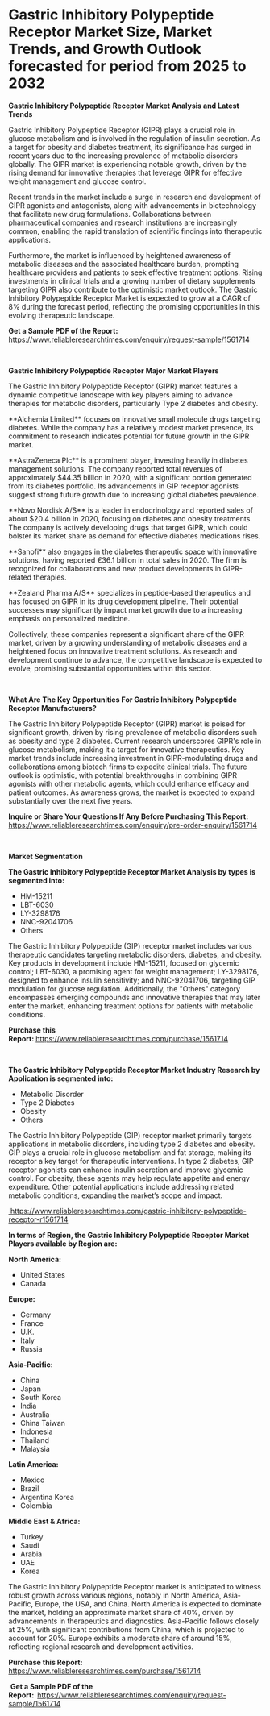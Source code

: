 <p><h1>Gastric Inhibitory Polypeptide Receptor Market Size, Market Trends, and Growth Outlook forecasted for period from 2025 to 2032</h1></p><p><strong>Gastric Inhibitory Polypeptide Receptor Market Analysis and Latest Trends</strong></p>
<p><p>Gastric Inhibitory Polypeptide Receptor (GIPR) plays a crucial role in glucose metabolism and is involved in the regulation of insulin secretion. As a target for obesity and diabetes treatment, its significance has surged in recent years due to the increasing prevalence of metabolic disorders globally. The GIPR market is experiencing notable growth, driven by the rising demand for innovative therapies that leverage GIPR for effective weight management and glucose control.</p><p>Recent trends in the market include a surge in research and development of GIPR agonists and antagonists, along with advancements in biotechnology that facilitate new drug formulations. Collaborations between pharmaceutical companies and research institutions are increasingly common, enabling the rapid translation of scientific findings into therapeutic applications.</p><p>Furthermore, the market is influenced by heightened awareness of metabolic diseases and the associated healthcare burden, prompting healthcare providers and patients to seek effective treatment options. Rising investments in clinical trials and a growing number of dietary supplements targeting GIPR also contribute to the optimistic market outlook. The Gastric Inhibitory Polypeptide Receptor Market is expected to grow at a CAGR of 8% during the forecast period, reflecting the promising opportunities in this evolving therapeutic landscape.</p></p>
<p><strong>Get a Sample PDF of the Report:&nbsp;</strong> <a href="https://www.reliableresearchtimes.com/enquiry/request-sample/1561714?utm_campaign=2007&utm_medium=2&utm_source=Github&utm_content=ia&utm_term=19042025&utm_id=gastric-inhibitory-polypeptide-receptor">https://www.reliableresearchtimes.com/enquiry/request-sample/1561714</a></p>
<p>&nbsp;</p>
<p><strong>Gastric Inhibitory Polypeptide Receptor Major Market Players</strong></p>
<p><p>The Gastric Inhibitory Polypeptide Receptor (GIPR) market features a dynamic competitive landscape with key players aiming to advance therapies for metabolic disorders, particularly Type 2 diabetes and obesity. </p><p>**Alchemia Limited** focuses on innovative small molecule drugs targeting diabetes. While the company has a relatively modest market presence, its commitment to research indicates potential for future growth in the GIPR market.</p><p>**AstraZeneca Plc** is a prominent player, investing heavily in diabetes management solutions. The company reported total revenues of approximately $44.35 billion in 2020, with a significant portion generated from its diabetes portfolio. Its advancements in GIP receptor agonists suggest strong future growth due to increasing global diabetes prevalence.</p><p>**Novo Nordisk A/S** is a leader in endocrinology and reported sales of about $20.4 billion in 2020, focusing on diabetes and obesity treatments. The company is actively developing drugs that target GIPR, which could bolster its market share as demand for effective diabetes medications rises.</p><p>**Sanofi** also engages in the diabetes therapeutic space with innovative solutions, having reported €36.1 billion in total sales in 2020. The firm is recognized for collaborations and new product developments in GIPR-related therapies.</p><p>**Zealand Pharma A/S** specializes in peptide-based therapeutics and has focused on GIPR in its drug development pipeline. Their potential successes may significantly impact market growth due to a increasing emphasis on personalized medicine.</p><p>Collectively, these companies represent a significant share of the GIPR market, driven by a growing understanding of metabolic diseases and a heightened focus on innovative treatment solutions. As research and development continue to advance, the competitive landscape is expected to evolve, promising substantial opportunities within this sector.</p></p>
<p>&nbsp;</p>
<p><strong>What Are The Key Opportunities For Gastric Inhibitory Polypeptide Receptor Manufacturers?</strong></p>
<p><p>The Gastric Inhibitory Polypeptide Receptor (GIPR) market is poised for significant growth, driven by rising prevalence of metabolic disorders such as obesity and type 2 diabetes. Current research underscores GIPR's role in glucose metabolism, making it a target for innovative therapeutics. Key market trends include increasing investment in GIPR-modulating drugs and collaborations among biotech firms to expedite clinical trials. The future outlook is optimistic, with potential breakthroughs in combining GIPR agonists with other metabolic agents, which could enhance efficacy and patient outcomes. As awareness grows, the market is expected to expand substantially over the next five years.</p></p>
<p><strong>Inquire or Share Your Questions If Any Before Purchasing This Report:</strong> <a href="https://www.reliableresearchtimes.com/enquiry/pre-order-enquiry/1561714?utm_campaign=2007&utm_medium=2&utm_source=Github&utm_content=ia&utm_term=19042025&utm_id=gastric-inhibitory-polypeptide-receptor">https://www.reliableresearchtimes.com/enquiry/pre-order-enquiry/1561714</a></p>
<p>&nbsp;</p>
<p><strong>Market Segmentation</strong></p>
<p><strong>The Gastric Inhibitory Polypeptide Receptor Market Analysis by types is segmented into:</strong></p>
<p><ul><li>HM-15211</li><li>LBT-6030</li><li>LY-3298176</li><li>NNC-92041706</li><li>Others</li></ul></p>
<p><p>The Gastric Inhibitory Polypeptide (GIP) receptor market includes various therapeutic candidates targeting metabolic disorders, diabetes, and obesity. Key products in development include HM-15211, focused on glycemic control; LBT-6030, a promising agent for weight management; LY-3298176, designed to enhance insulin sensitivity; and NNC-92041706, targeting GIP modulation for glucose regulation. Additionally, the "Others" category encompasses emerging compounds and innovative therapies that may later enter the market, enhancing treatment options for patients with metabolic conditions.</p></p>
<p><strong>Purchase this Report:&nbsp;</strong><a href="https://www.reliableresearchtimes.com/purchase/1561714?utm_campaign=2007&utm_medium=2&utm_source=Github&utm_content=ia&utm_term=19042025&utm_id=gastric-inhibitory-polypeptide-receptor">https://www.reliableresearchtimes.com/purchase/1561714</a></p>
<p>&nbsp;</p>
<p><strong>The Gastric Inhibitory Polypeptide Receptor Market Industry Research by Application is segmented into:</strong></p>
<p><ul><li>Metabolic Disorder</li><li>Type 2 Diabetes</li><li>Obesity</li><li>Others</li></ul></p>
<p><p>The Gastric Inhibitory Polypeptide (GIP) receptor market primarily targets applications in metabolic disorders, including type 2 diabetes and obesity. GIP plays a crucial role in glucose metabolism and fat storage, making its receptor a key target for therapeutic interventions. In type 2 diabetes, GIP receptor agonists can enhance insulin secretion and improve glycemic control. For obesity, these agents may help regulate appetite and energy expenditure. Other potential applications include addressing related metabolic conditions, expanding the market’s scope and impact.</p></p>
<p><a href="https://www.reliableresearchtimes.com/gastric-inhibitory-polypeptide-receptor-r1561714?utm_campaign=2007&utm_medium=2&utm_source=Github&utm_content=ia&utm_term=19042025&utm_id=gastric-inhibitory-polypeptide-receptor">&nbsp;https://www.reliableresearchtimes.com/gastric-inhibitory-polypeptide-receptor-r1561714</a></p>
<p><strong>In terms of Region, the Gastric Inhibitory Polypeptide Receptor Market Players available by Region are:</strong></p>
<p>
    <p> <strong> North America: </strong>
        <ul>
            <li>United States</li>
            <li>Canada</li>
        </ul>
        </p> 
    <p> <strong> Europe: </strong>
        <ul>
            <li>Germany</li>
            <li>France</li>
            <li>U.K.</li>
            <li>Italy</li>
            <li>Russia</li>
        </ul>
        </p> 
    <p> <strong> Asia-Pacific: </strong>
        <ul>
            <li>China</li>
            <li>Japan</li>
            <li>South Korea</li>
            <li>India</li>
            <li>Australia</li>
            <li>China Taiwan</li>
            <li>Indonesia</li>
            <li>Thailand</li>
            <li>Malaysia</li>
        </ul>
        </p> 
    <p> <strong> Latin America: </strong>
        <ul>
            <li>Mexico</li>
            <li>Brazil</li>
            <li>Argentina Korea</li>
            <li>Colombia</li>
        </ul>
        </p> 
    <p> <strong> Middle East & Africa: </strong>
        <ul>
            <li>Turkey</li>
            <li>Saudi</li>
            <li>Arabia</li>
            <li>UAE</li>
            <li>Korea</li>
        </ul>
    </p>
    </p>
<p><p>The Gastric Inhibitory Polypeptide Receptor market is anticipated to witness robust growth across various regions, notably in North America, Asia-Pacific, Europe, the USA, and China. North America is expected to dominate the market, holding an approximate market share of 40%, driven by advancements in therapeutics and diagnostics. Asia-Pacific follows closely at 25%, with significant contributions from China, which is projected to account for 20%. Europe exhibits a moderate share of around 15%, reflecting regional research and development activities.</p></p>
<p><strong>Purchase this Report: </strong><a href="https://www.reliableresearchtimes.com/purchase/1561714?utm_campaign=2007&utm_medium=2&utm_source=Github&utm_content=ia&utm_term=19042025&utm_id=gastric-inhibitory-polypeptide-receptor">https://www.reliableresearchtimes.com/purchase/1561714</a></p>
<p>&nbsp;<strong>Get a Sample PDF of the Report:&nbsp;&nbsp;</strong><a href="https://www.reliableresearchtimes.com/enquiry/request-sample/1561714?utm_campaign=2007&utm_medium=2&utm_source=Github&utm_content=ia&utm_term=19042025&utm_id=gastric-inhibitory-polypeptide-receptor">https://www.reliableresearchtimes.com/enquiry/request-sample/1561714</a></p>
<p><strong></strong></p>
<p><p></p><p></p><p></p></p>